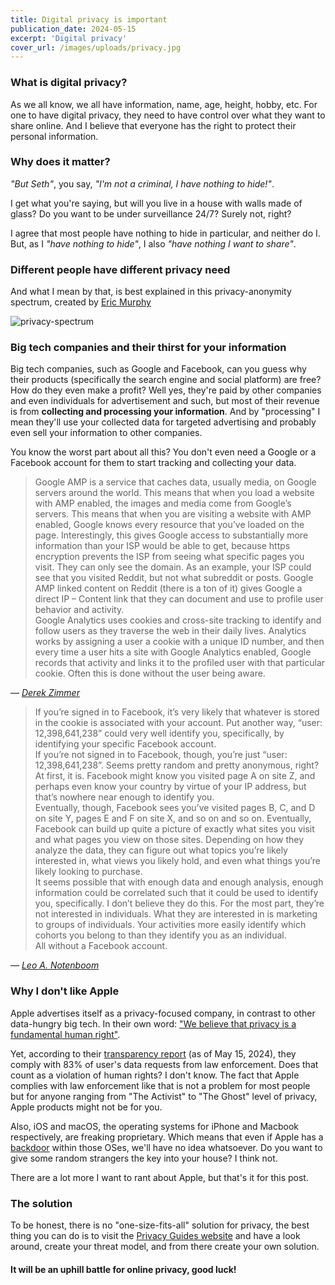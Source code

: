 ```yaml
---
title: Digital privacy is important
publication_date: 2024-05-15
excerpt: 'Digital privacy'
cover_url: /images/uploads/privacy.jpg
---
```


### What is digital privacy?

As we all know, we all have information, name, age, height, hobby, etc.
For one to have digital privacy, they need to have control over what they want to share online. And I believe that everyone has the right to protect their personal information.

### Why does it matter?
*"But Seth"*, you say, *"I'm not a criminal, I have nothing to hide!"*.

I get what you're saying, but will you live in a house with walls made of glass? Do you want to be under surveillance 24/7? Surely not, right?

I agree that most people have nothing to hide in particular, and neither do I. But, as I *"have nothing to hide"*, I also *"have nothing I want to share"*.

### Different people have different privacy need
And what I mean by that, is best explained in this privacy-anonymity spectrum, created by [Eric Murphy][1]

![privacy-spectrum](/images/uploads/spectrum.png)

### Big tech companies and their thirst for your information
Big tech companies, such as Google and Facebook, can you guess why their products (specifically the search engine and social platform) are free? How do they even make a profit? Well yes, they're paid by other companies and even individuals for advertisement and such, but most of their revenue is from **collecting and processing your information**. And by "processing" I mean they'll use your collected data for targeted advertising and probably even sell your information to other companies.

You know the worst part about all this? You don't even need a Google or a Facebook account for them to start tracking and collecting your data.

> Google AMP is a service that caches data, usually media, on Google servers around the world. This means that when you load a website with AMP enabled, the images and media come from Google’s servers. This means that when you are visiting a website with AMP enabled, Google knows every resource that you’ve loaded on the page. Interestingly, this gives Google access to substantially more information than your ISP would be able to get, because https encryption prevents the ISP from seeing what specific pages you visit. They can only see the domain. As an example, your ISP could see that you visited Reddit, but not what subreddit or posts. Google AMP linked content on Reddit (there is a ton of it) gives Google a direct IP – Content link that they can document and use to profile user behavior and activity.
> <br>
>Google Analytics uses cookies and cross-site tracking to identify and follow users as they traverse the web in their daily lives. Analytics works by assigning a user a cookie with a unique ID number, and then every time a user hits a site with Google Analytics enabled, Google records that activity and links it to the profiled user with that particular cookie. Often this is done without the user being aware.

— <cite>[Derek Zimmer][2]</cite>

>If you’re signed in to Facebook, it’s very likely that whatever is stored in the cookie is associated with your account. Put another way, “user: 12,398,641,238” could very well identify you, specifically, by identifying your specific Facebook account.
> <br>
>If you’re not signed in to Facebook, though, you’re just “user: 12,398,641,238”. Seems pretty random and pretty anonymous, right?
> <br>
>At first, it is. Facebook might know you visited page A on site Z, and perhaps even know your country by virtue of your IP address, but that’s nowhere near enough to identify you.
> <br>
>Eventually, though, Facebook sees you’ve visited pages B, C, and D on site Y, pages E and F on site X, and so on and so on. Eventually, Facebook can build up quite a picture of exactly what sites you visit and what pages you view on those sites. Depending on how they analyze the data, they can figure out what topics you’re likely interested in, what views you likely hold, and even what things you’re likely looking to purchase.
> <br>
>It seems possible that with enough data and enough analysis, enough information could be correlated such that it could be used to identify you, specifically. I don’t believe they do this. For the most part, they’re not interested in individuals. What they are interested in is marketing to groups of individuals. Your activities more easily identify which cohorts you belong to than they identify you as an individual.
> <br>
>All without a Facebook account.

— <cite>[Leo A. Notenboom][3]<cite/>

### Why I don't like Apple
Apple advertises itself as a privacy-focused company, in contrast to other data-hungry big tech. In their own word: ["We believe that privacy is a fundamental human right"][4].

Yet, according to their [transparency report][5] (as of May 15, 2024), they comply with 83% of user's data requests from law enforcement. Does that count as a violation of human rights? I don't know. The fact that Apple complies with law enforcement like that is not a problem for most people but for anyone ranging from "The Activist" to "The Ghost" level of privacy, Apple products might not be for you. 

Also, iOS and macOS, the operating systems for iPhone and Macbook respectively, are freaking proprietary. Which means that even if Apple has a [backdoor][6] within those OSes, we'll have no idea whatsoever. Do you want to give some random strangers the key into your house? I think not.

There are a lot more I want to rant about Apple, but that's it for this post.

### The solution
To be honest, there is no "one-size-fits-all" solution for privacy, the best thing you can do is to visit the [Privacy Guides website][7] and have a look around, create your threat model, and from there create your own solution.

#### It will be an uphill battle for online privacy, good luck!

[1]: https://ericmurphy.xyz
[2]: https://www.privateinternetaccess.com/blog/googles-infinite-reach-how-google-builds-a-profile-on-everyone/
[3]: https://askleo.com/how-does-facebook-track-me-even-if-i-dont-have-an-account/
[4]: https://developer.apple.com/videos/play/wwdc2021/10085
[5]: https://www.apple.com/legal/transparency/account.html
[6]: https://en.wikipedia.org/wiki/Backdoor_(computing)
[7]: https://privacyguides.org/en/
